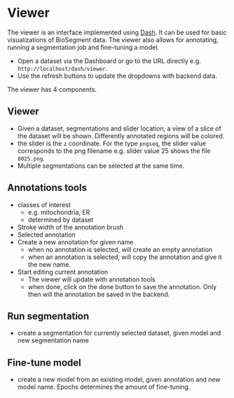 # Viewer

The viewer is an interface implemented using [Dash](https://plotly.com/dash/). It can be used for basic visualizations of BioSegment data. The viewer also allows for annotating, running a segmentation job and fine-tuning a model.

- Open a dataset via the Dashboard or go to the URL directly e.g. `http://localhost/dash/viewer`.
- Use the refresh buttons to update the dropdowns with backend data.

The viewer has 4 components.

## Viewer

- Given a dataset, segmentations and slider location, a view of a slice of the dataset will be shown. Differently annotated regions will be colored.
- the slider is the `z` coordinate. For the type `pngseq`, the slider value corresponds to the png filename e.g. slider value 25 shows the file `0025.png`.
- Multiple segmentations can be selected at the same time.

## Annotations tools

- classes of interest
    - e.g. mitochondria, ER
    - determined by dataset
- Stroke width of the annotation brush
- Selected annotation
- Create a new annotation for given name
    - when no annotation is selected, will create an empty annotation
    - when an annotation is selected, will copy the annotation and give it the new name.
- Start editing current annotation
    - The viewer will update with annotation tools
    - when done, click on the done button to save the annotation. Only then will the annotation be saved in the backend.

## Run segmentation

- create a segmentation for currently selected dataset, given model and new segmentation name

## Fine-tune model

- create a new model from an existing model, given annotation and new model name. Epochs determines the amount of fine-tuning.
